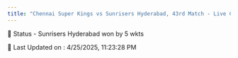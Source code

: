 ```yaml
---
title: "Chennai Super Kings vs Sunrisers Hyderabad, 43rd Match - Live Cricket Score"
---
```


📑 Status - Sunrisers Hyderabad won by 5 wkts

📝 Last Updated on : 4/25/2025, 11:23:28 PM  

